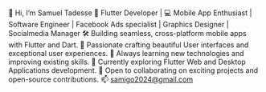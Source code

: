 👋 Hi, I’m Samuel Tadesse
🚀 Flutter Developer | 💻 Mobile App Enthusiast | Software Engineer | Facebook Ads specialist | Graphics Designer | Socialmedia Manager
🛠️ Building seamless, cross-platform mobile apps with Flutter and Dart.
🌟 Passionate  crafting beautiful User interfaces and exceptional user experiences.
🎯 Always learning new technologies and improving existing skills.
🌱 Currently exploring Flutter Web and Desktop Applications development.
🤝 Open to collaborating on exciting projects and open-source contributions.
📫 samigo2024@gmail.com


<!---


samitad2024/samitad2024 is a ✨ special ✨ repository because its `README.md` (this file) appears on your GitHub profile.
You can click the Preview link to take a look at your changes.
--->
